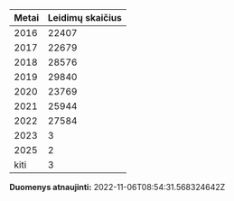 | Metai | Leidimų skaičius |
|-------| ---------------- |
| 2016 | 22407 |
| 2017 | 22679 |
| 2018 | 28576 |
| 2019 | 29840 |
| 2020 | 23769 |
| 2021 | 25944 |
| 2022 | 27584 |
| 2023 | 3 |
| 2025 | 2 |
| kiti | 3 |

**Duomenys atnaujinti:** 2022-11-06T08:54:31.568324642Z